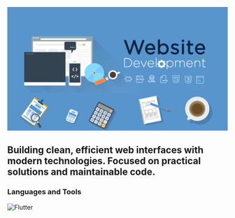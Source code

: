 ![Header](https://github.com/hq1956/hq1956/blob/main/assets/243078834-72903324-cf57-4e90-80a6-ed3c9734e0ed.gif)

## Building clean, efficient web interfaces with modern technologies. Focused on practical solutions and maintainable code.

### Languages and Tools
![Flutter](https://img.shields.io/badge/-Flutter-5795CC?style-for-the-badge&logo=flutter&logoColor=5795CC)